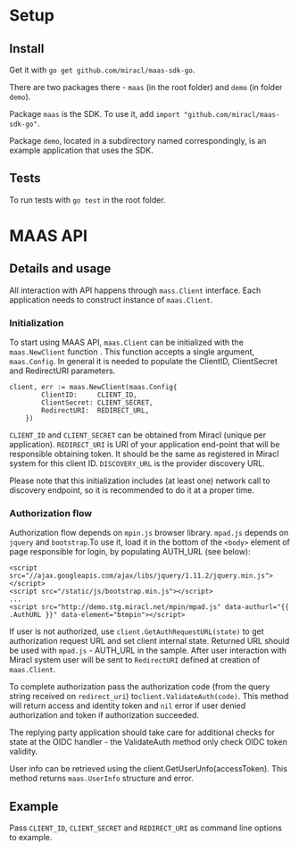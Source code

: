 # Setup

## Install

Get it with `go get github.com/miracl/maas-sdk-go`.

There are two packages there - `maas` (in the root folder) and `demo` (in folder `demo`).

Package `maas` is the SDK. To use it, add `import "github.com/miracl/maas-sdk-go"`.

Package `demo`, located in a subdirectory named correspondingly, is an example application
that uses the SDK.

## Tests

To run tests with `go test` in the root folder.

# MAAS API

## Details and usage

All interaction with API happens through `mass.Client` interface. Each
application needs to construct instance of `maas.Client`.


### Initialization
To start using MAAS API, `maas.Client` can be initialized with the
`maas.NewClient` function . This function accepts a single argument,
`maas.Config`. In general it is needed to populate the ClientID, ClientSecret and
RedirectURI parameters.

```
client, err := maas.NewClient(maas.Config{
        ClientID:     CLIENT_ID,
        ClientSecret: CLIENT_SECRET,
        RedirectURI:  REDIRECT_URL,
    })
```

`CLIENT_ID` and `CLIENT_SECRET` can be obtained from Miracl (unique per
application). `REDIRECT_URI` is URI of your application end-point that will be
responsible obtaining token. It should be the same as registered in Miracl
system for this client ID. `DISCOVERY_URL` is the provider discovery URL.

Please note that this initialization includes (at least one) network call to
discovery endpoint, so it is recommended to do it at a proper time.


### Authorization flow

Authorization flow depends on `mpin.js` browser library. `mpad.js` depends on
`jquery` and `bootstrap`.To use it, load it in the bottom of the `<body>` element of
page responsible for login, by populating AUTH_URL (see below):

```
<script src="//ajax.googleapis.com/ajax/libs/jquery/1.11.2/jquery.min.js"></script>
<script src="/static/js/bootstrap.min.js"></script>
...
<script src="http://demo.stg.miracl.net/mpin/mpad.js" data-authurl="{{ .AuthURL }}" data-element="btmpin"></script>
```

If user is not authorized, use `client.GetAuthRequestURL(state)`
to get authorization request URL and set client internal state. Returned URL
should be used with `mpad.js` - AUTH_URL in the sample. After user
interaction with Miracl system  user will be sent to `RedirectURI` defined at
creation of `maas.Client`.

To complete authorization pass the authorization code (from the query string received on `redirect_uri`)
 to`client.ValidateAuth(code)`. This method will return access and identity token
and `nil` error if user denied authorization and token if authorization succeeded.

The replying party application should take care for additional checks for state at the OIDC
handler - the ValidateAuth method only check OIDC token validity.

User info can be retrieved using the client.GetUserUnfo(accessToken). This method returns
`maas.UserInfo` structure and error.


## Example

Pass `CLIENT_ID`, `CLIENT_SECRET` and `REDIRECT_URI` as command line options to example.
